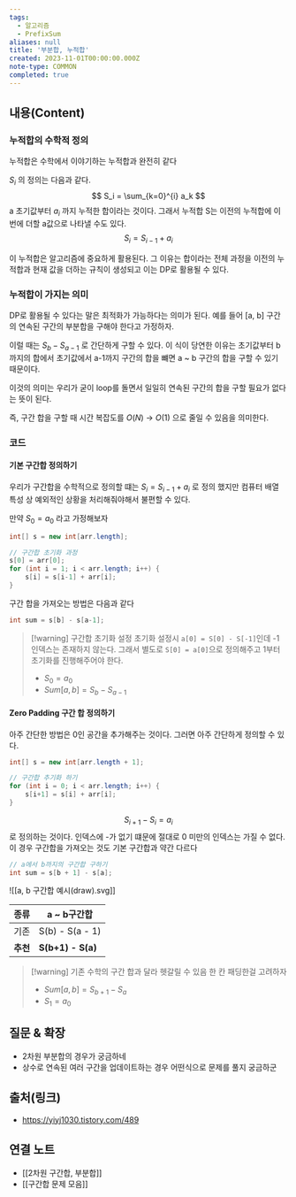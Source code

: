 ```yaml
---
tags:
  - 알고리즘
  - PrefixSum
aliases: null
title: '부분합, 누적합'
created: 2023-11-01T00:00:00.000Z
note-type: COMMON
completed: true
---
```


## 내용(Content)

### 누적합의 수학적 정의

누적합은 수학에서 이야기하는 누적합과 완전히 같다

$S_i$ 의 정의는 다음과 같다.
$$ S_i =  \sum_{k=0}^{i} a_k $$
a 초기값부터 $a_i$ 까지 누적한 합이라는 것이다. 그래서 누적합 S는 이전의 누적합에 이번에 더할 a값으로 나타낼 수도 있다.
$$ S_i = S_{i-1} + a_i $$

이 누적합은 알고리즘에 중요하게 활용된다. 그 이유는 합이라는 전체 과정을 이전의 누적합과 현재 값을 더하는 규칙이 생성되고 이는 DP로 활용될 수 있다.

### 누적합이 가지는 의미

DP로 활용될 수 있다는 말은 최적화가 가능하다는 의미가 된다.
예를 들어 \[a, b] 구간의 연속된 구간의 부분합을 구해야 한다고 가정하자. 

이럴 때는 $S_b - S_{a-1}$ 로 간단하게 구할 수 있다. 이 식이 당연한 이유는 초기값부터 b까지의 합에서 초기값에서 a-1까지 구간의 합을 뺴면 a ~ b 구간의 합을 구할 수 있기 때문이다.

이것의 의미는 우리가 굳이 loop를 돌면서 일일히 연속된 구간의 합을 구할 필요가 없다는 뜻이 된다.

즉, 구간 합을 구할 때 시간 복잡도를 $O(N)$ -> $O(1)$ 으로 줄일 수 있음을 의미한다.


### 코드

#### 기본 구간합 정의하기
우리가 구간합을 수학적으로 정의할 떄는 $S_i = S_{i-1} + a_i$ 로 정의 했지만 컴퓨터 배열 특성 상 예외적인 상황을 처리해줘야해서 불편할 수 있다.

만약 $S_0 = a_0$ 라고 가정해보자

```java
int[] s = new int[arr.length];

// 구간합 초기화 과정
s[0] = arr[0];
for (int i = 1; i < arr.length; i++) {
	s[i] = s[i-1] + arr[i];
}
```

구간 합을 가져오는 방법은 다음과 같다
```java
int sum = s[b] - s[a-1];
```

>[!warning] 구간합 초기화 설정
>초기화 설정시 `a[0] = S[0] - S[-1]`인데 -1 인덱스는 존재하지 않는다.  그래서 별도로 `S[0] = a[0]`으로 정의해주고 1부터 초기화를 진행해주어야 한다.
>- $S_{0} = a_{0}$
>- $Sum[a, b] = S_{b} - S_{a - 1}$
#### Zero Padding 구간 합 정의하기

아주 간단한 방법은 0인 공간을 추가해주는 것이다. 그러면 아주 간단하게 정의할 수 있다.

```java
int[] s = new int[arr.length + 1];

// 구간합 추기화 하기
for (int i = 0; i < arr.length; i++) {
	s[i+1] = s[i] + arr[i];
}
```

$$ S_{i+1} - S_i = a_i $$
로 정의하는 것이다. 인덱스에 -가 없기 떄문에 절대로 0 미만의 인덱스는 가질 수 없다. 이 경우 구간합을 가져오는 것도 기본 구간합과 약간 다르다

```java
// a에서 b까지의 구간합 구하기
int sum = s[b + 1] - s[a];


```

![[a, b 구간합 예시(draw).svg]]

| 종류 | a ~ b구간합      |
| ---- | --------------- |
| 기존 | S(b) - S(a - 1) |
| **추천** | **S(b+1) - S(a)**                |

>[!warning] 기존 수학의 구간 합과 달라 헷갈릴 수 있음
>한 칸 패딩한걸 고려하자
>- $Sum[a,b] =  S_{b+1} - S_{a}$
>- $S_{1} = a_{0}$

## 질문 & 확장

- 2차원 부분합의 경우가 궁금하네
- 상수로 연속된 여러 구간을 업데이트하는 경우 어떤식으로 문제를 풀지 궁금하군

## 출처(링크)
- https://yiyj1030.tistory.com/489

## 연결 노트
- [[2차원 구간합, 부분합]]
- [[구간합 문제 모음]]









